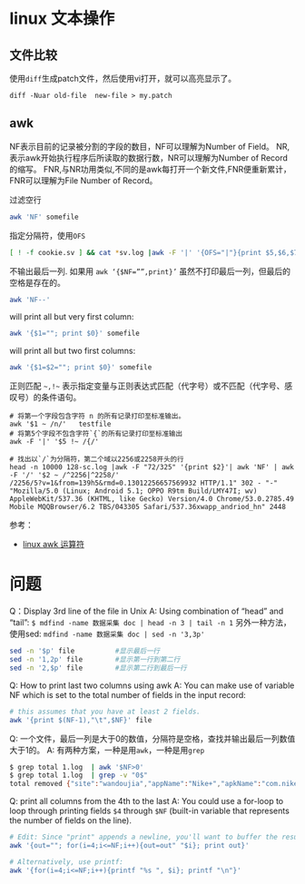 # linux 文本操作

## 文件比较

使用`diff`生成patch文件，然后使用vi打开，就可以高亮显示了。

```shell
diff -Nuar old-file  new-file > my.patch
```


## awk
NF表示目前的记录被分割的字段的数目，NF可以理解为Number of Field。
NR,表示awk开始执行程序后所读取的数据行数，NR可以理解为Number of Record的缩写。
FNR,与NR功用类似,不同的是awk每打开一个新文件,FNR便重新累计，FNR可以理解为File Number of Record。

过滤空行

```sh
awk 'NF' somefile
```

指定分隔符，使用`OFS`

```sh
[ ! -f cookie.sv ] && cat *sv.log |awk -F '|' '{OFS="|"}{print $5,$6,$7}' > cookie.sv
```

不输出最后一列. 如果用 `awk ‘{$NF=””,print}’` 虽然不打印最后一列，但最后的空格是存在的。

```sh
awk 'NF--'
```

will print all but very first column:

```sh
awk '{$1=""; print $0}' somefile
```

will print all but two first columns:

```sh
awk '{$1=$2=""; print $0}' somefile
```

正则匹配
`~,!~` 表示指定变量与正则表达式匹配（代字号）或不匹配（代字号、感叹号）的条件语句。

```
# 将第一个字段包含字符 n 的所有记录打印至标准输出。
awk '$1 ~ /n/'   testfile
# 将第5个字段不包含字符`{`的所有记录打印至标准输出
awk -F '|' '$5 !~ /{/'

# 找出以`/`为分隔符，第二个域以2256或2258开头的行
head -n 10000 128-sc.log |awk -F "72/325" '{print $2}'| awk 'NF' | awk -F '/' '$2 ~ /^2256|^2258/'
/2256/5?v=1&from=139h5&rmd=0.13012256657569932 HTTP/1.1" 302 - "-" "Mozilla/5.0 (Linux; Android 5.1; OPPO R9tm Build/LMY47I; wv) AppleWebKit/537.36 (KHTML, like Gecko) Version/4.0 Chrome/53.0.2785.49 Mobile MQQBrowser/6.2 TBS/043305 Safari/537.36xwapp_andriod_hn" 2448
```

参考：
- [linux awk 运算符](http://blog.csdn.net/ithomer/article/details/8476621)

# 问题
Q：Display 3rd line of the file in Unix
A: Using combination of “head” and “tail”: `$ mdfind -name 数据采集 doc | head -n 3 | tail -n 1`
另外一种方法，使用sed: `mdfind -name 数据采集 doc | sed -n '3,3p'`

```sh
sed -n '$p' file          #显示最后一行
sed -n '1,2p' file        #显示第一行到第二行
sed -n '2,$p' file        #显示第二行到最后一行
```

Q: How to print last two columns using awk
A: You can make use of variable NF which is set to the total number of fields in the input record:

```sh
# this assumes that you have at least 2 fields.
awk '{print $(NF-1),"\t",$NF}' file
```

Q: 一个文件，最后一列是大于0的数值，分隔符是空格，查找并输出最后一列数值大于1的。
A: 有两种方案，一种是用`awk`，一种是用`grep`

```sh
$ grep total 1.log  | awk '$NF>0'
$ grep total 1.log  | grep -v "0$"
total removed {"site":"wandoujia","appName":"Nike+","apkName":"com.nike.plusgps"} 17
```

Q: print all columns from the 4th to the last
A: You could use a for-loop to loop through printing fields `$4` through `$NF` (built-in variable that represents the number of fields on the line).

```sh
# Edit: Since "print" appends a newline, you'll want to buffer the results:
awk '{out=""; for(i=4;i<=NF;i++){out=out" "$i}; print out}'

# Alternatively, use printf:
awk '{for(i=4;i<=NF;i++){printf "%s ", $i}; printf "\n"}'
```

